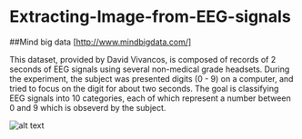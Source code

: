 # Extracting-Image-from-EEG-signals


##Mind big data
[http://www.mindbigdata.com/]

This dataset, provided by David Vivancos, is composed of records of 2 seconds of EEG signals using several non-medical grade headsets. During the experiment, the subject was presented digits (0 - 9) on a computer, and tried to focus on the digit for about two seconds. The goal is classifying EEG signals into 10 categories, each of which represent a number between 0 and 9 which is obseverd by the subject.


![alt text](RX.jpg)

